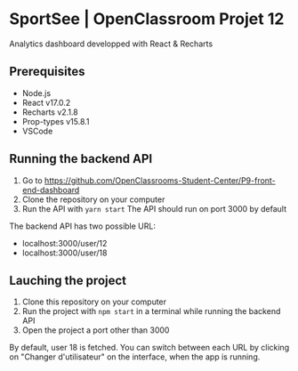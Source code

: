 # SportSee | OpenClassroom Projet 12

Analytics dashboard developped with React & Recharts

## Prerequisites

- Node.js
- React v17.0.2
- Recharts v2.1.8
- Prop-types v15.8.1
- VSCode

## Running the backend API
1. Go to https://github.com/OpenClassrooms-Student-Center/P9-front-end-dashboard 
3. Clone the repository on your computer
4. Run the API with `yarn start`
The API should run on port 3000 by default

The backend API has two possible URL:
- localhost:3000/user/12
- localhost:3000/user/18

## Lauching the project
1. Clone this repository on your computer
2. Run the project with `npm start` in a terminal while running the backend API
3. Open the project a port other than 3000

By default, user 18 is fetched. You can switch between each URL by clicking on "Changer d'utilisateur" on the interface, when the app is running. 